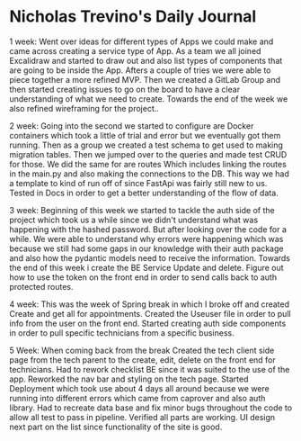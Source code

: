 # Nicholas Trevino's Daily Journal

1 week:
Went over ideas for different types of Apps we could make and came across creating a service type of App. As a team we all joined Excalidraw and started to draw out and also list types of components that are going to be inside the App. Afters a couple of tries we were able to piece together a more refined MVP. Then we created a GitLab Group and then started creating issues to go on the board to have a clear understanding of what we need to create. Towards the end of the week we also refined wireframing for the project..

2 week:
Going into the second we started to configure are Docker containers which took a little of trial and error but we eventually got them running. Then as a group we created a test schema to get used to making migration tables. Then we jumped over to the queries and made test CRUD for those. We did the same for are routes Which includes linking the routes in the main.py and also making the connections to the DB. This way we had a template to kind of run off of since FastApi was fairly still new to us. Tested in Docs in order to get a better understanding of the flow of data.

3 week:
Beginning of this week we started to tackle the auth side of the project which took us a while since we didn't understand what was happening with the hashed password. But after looking over the code for a while. We were able to understand why errors were happening which was because we still had some gaps in our knowledge with their auth package and also how the pydantic models need to receive the information. Towards the end of this week i create the BE Service Update and delete. Figure out how to use the token on the front end in order to send calls back to auth protected routes.

4 week:
This was the week of Spring break in which I broke off and created Create and get all for appointments. Created the Useuser file in order to pull info from the user on the front end. Started creating auth side components in order to pull specific technicians from a specific business.

5 Week:
When coming back from the break Created the tech client side page from the tech parent to the create, edit, delete on the front end for technicians. Had to rework checklist BE since it was suited to the use of the app. Reworked the nav bar and styling on the tech page.
Started Deployment which took use about 4 days all around because we were running into different errors which came from caprover and also auth library. Had to recreate data base and fix minor bugs throughout the code to allow all test to pass in pipeline. Verified all parts are working. UI design next part on the list since functionality of the site is good.

